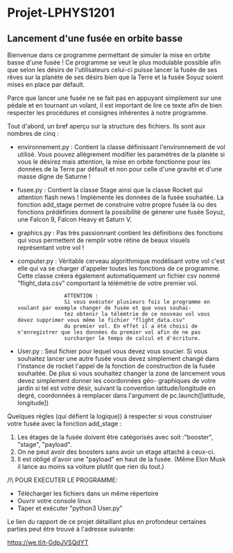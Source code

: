 # Projet-LPHYS1201
Lancement d'une fusée en orbite basse
--------------------------------------------------------------------------------------------------------------------------
Bienvenue dans ce programme permettant de simuler la mise en orbite basse d'une fusée !
Ce programme se veut le plus modulable possible afin que selon les désirs de l'utilisateurs celui-ci puisse lancer la fusée
de ses rêves sur la planète de ses désirs bien que la Terre et la fusée Soyuz soient mises en place par défault.

Parce que lancer une fusée ne se fait pas en appuyant simplement sur une pédale et en tournant un volant, il est important
de lire ce texte afin de bien respecter les procédures et consignes inhérentes à notre programme.

Tout d'abord, un bref aperçu sur la structure des fichiers. Ils sont aux nombres de cinq :
  
  - environnement.py : Contient la classe définissant l'environnement de vol utilisé. Vous pouvez allègrement modifier les
                       paramètres de la planète si vous le désirez mais attention, la mise en orbite fonctionne pour les 
                       données de la Terre par défault et non pour celle d'une gravité et d'une masse digne de Saturne !
                       
  - fusee.py         : Contient la classe Stage ainsi que la classe Rocket qui attention flash news ! Implémente les données
                       de la fusée souhaitée. La fonction add_stage permet de construire votre propre fusée là ou des fonctions
                       prédéfinies donnent la possibilité de génerer une fusée Soyuz, une Falcon 9, Falcon Heavy et Saturn V.
                       
  - graphics.py      : Pas très passionnant contient les définitions des fonctions qui vous permettent de remplir votre rétine 
                       de beaux visuels représentant votre vol !
                     
  - computer.py      : Véritable cerveau algorithmique modélisant votre vol c'est elle qui va se charger d'appeler toutes les fonctions de ce programme. Cette classe créera également automatiquement un fichier csv nommé "flight_data.csv" comportant
                       la télémétrie de votre premier vol. 
                       
                       ATTENTION :
                       Si vous exécuter plusieurs fois le programme en voulant par exemple changer de fusée et que vous souhai-
                       tez obtenir la télémtrie de ce nouveau vol vous devez supprimer vous même le fichier "flight_data.csv" 
                       du premier vol. En effet il a été choisi de n'enregistrer que les données du premier vol afin de ne pas
                       surcharger le temps de calcul et d'écriture.
   - User.py          : Seul fichier pour lequel vous devez vous soucier. Si vous souhaitez lancer une autre fusée vous devez
                       simplement changé dans l'instance de rocket l'appel de la fonction de construction de la fusée souhaitée.
                       De plus si vous souhaitez changer la zone de lancement vous devez simplement donner les coordonnées géo-
                       graphiques de votre jardin si tel est votre désir, suivant la convention latitude/longitude en degré, coordonnées à remplacer dans l'argument de pc.launch([latitude, longitude])
                       
Quelques règles (qui défient la logique)) à respecter si vous construiser votre fusée avec la fonction add_stage :

1) Les étages de la fusée doivent être catégorisés avec soit :"booster", "stage", "payload".
2) On ne peut avoir des boosters sans avoir un étage attaché à ceux-ci.
3) Il est obligé d'avoir une "payload" en haut de la fusée. (Même Elon Musk il lance au moins sa voiture plutôt que rien du tout.)

/!\ POUR EXECUTER LE PROGRAMME:
- Télécharger les fichiers dans un même répertoire
- Ouvrir votre console linux
- Taper et exécuter "python3 User.py"

Le lien du rapport de ce projet détaillant plus en profondeur certaines parties peut être trouvé à l'adresse suivante:

https://we.tl/t-GdpJVSQdYT
